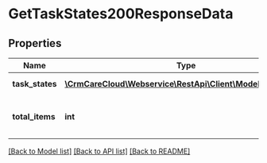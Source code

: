 # GetTaskStates200ResponseData

## Properties
Name | Type | Description | Notes
------------ | ------------- | ------------- | -------------
**task_states** | [**\CrmCareCloud\Webservice\RestApi\Client\Model\TaskState[]**](TaskState.md) | List of all task states. | [optional] 
**total_items** | **int** | The number of all found task states. | [optional] 

[[Back to Model list]](../../README.md#documentation-for-models) [[Back to API list]](../../README.md#documentation-for-api-endpoints) [[Back to README]](../../README.md)

